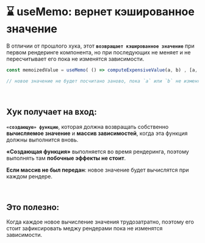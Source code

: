 # ⌛ useMemo: вернет кэшированное значение

В отличии от прошлого хука, этот __`возвращает кэшированное значение`__ при первом рендеринге компонента, но при последующих не меняет и не пересчитывает его пока не изменятся зависимости.

```javascript
const memoizedValue = useMemo( () => computeExpensiveValue(a, b) , [a, b..] )

// новое значение не будет посчитано заново, пока `a` или `b` не изменятся
```

<br>

## Хук получает на вход:
__`«создающую» функцию`__, которая должна возвращать собственно __вычисляемое значение__ и __массив зависимостей__, когда эта функция должны выполнится вновь.

__«Создающая функция»__ выполняется во время рендеринга, поэтому выполнять там __побочные эффекты не стоит__.

__Если массив не был передан__: новое значение будет вычислятся при каждом рендере.

<br>

## Это полезно:
Когда каждое новое вычисление значения трудозатратно, поэтому его стоит зафиксировать меджу рендерами пока не изменятся зависимости.
